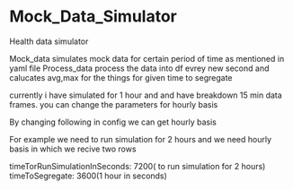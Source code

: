 # Mock_Data_Simulator
Health data simulator


Mock_data simulates mock data for certain period of time as mentioned in yaml file
Process_data process the data into df evrey new second and calucates avg,max for the things for given time to segregate

currently i have simulated for 1 hour and and have breakdown 15 min data frames. you can change the parameters for hourly basis

By changing following in config we can get hourly basis

For example we need to run simulation for 2 hours and we need hourly basis in which we recive two rows

timeTorRunSimulationInSeconds: 7200( to run simulation for 2 hours)
timeToSegregate: 3600(1 hour in seconds)
